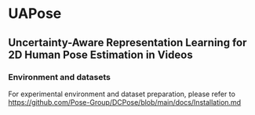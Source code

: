 # UAPose
## Uncertainty-Aware Representation Learning for 2D Human Pose Estimation in Videos

### Environment and datasets
For experimental environment and dataset preparation, please refer to https://github.com/Pose-Group/DCPose/blob/main/docs/Installation.md
